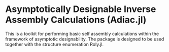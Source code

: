 # Asymptotically Designable Inverse Assembly Calculations (Adiac.jl)

This is a toolkit for performing basic self assembly calculations within the framework of asymptotic designability. The package is designed to be used together with the structure enumeration Roly.jl.
